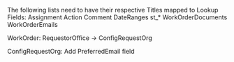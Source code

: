 The following lists need to have their respective Titles mapped to Lookup
Fields:
Assignment
Action
Comment
DateRanges
st\_\*
WorkOrderDocuments
WorkOrderEmails

WorkOrder:
RequestorOffice -> ConfigRequestOrg

ConfigRequestOrg:
Add PreferredEmail field
